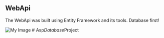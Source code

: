 ﻿## WebApi 

The WebApi was built using Entity Framework and its tools. Database first!

![My Image](Capture.PNG)
#   A s p _ D a t a b a s e _ P r o j e c t  
 